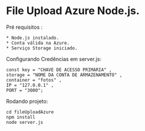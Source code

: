 File Upload Azure Node.js.
===


Pré requisitos :

    * Node.js instalado.
    * Conta válida na Azure.
    * Serviço Storage iniciado.

Configurando Credências em server.js:

    const key = "CHAVE DE ACESSO PRIMÁRIA" , 
    storage = "NOME DA CONTA DE ARMAZENAMENTO" , 
    container = "fotos" ,
    IP = "127.0.0.1" ,
    PORT = "3000";
    
Rodando projeto:

    cd fileUploadAzure
    npm install
    node server.js


